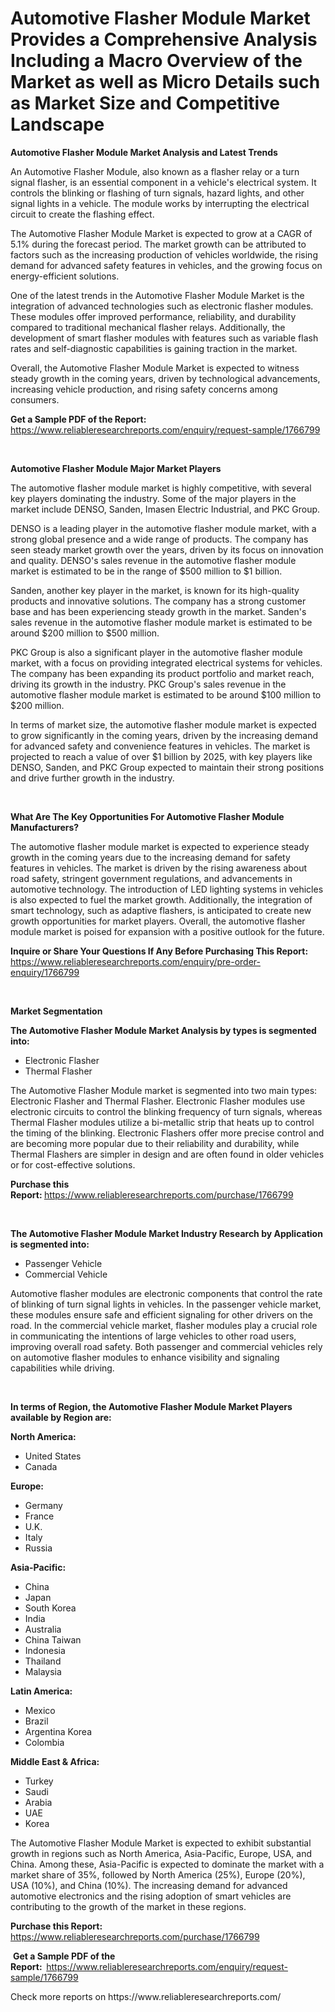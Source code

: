 <p><h1>Automotive Flasher Module Market Provides a Comprehensive Analysis Including a Macro Overview of the Market as well as Micro Details such as Market Size and Competitive Landscape</h1></p><p><strong>Automotive Flasher Module Market Analysis and Latest Trends</strong></p>
<p><p>An Automotive Flasher Module, also known as a flasher relay or a turn signal flasher, is an essential component in a vehicle's electrical system. It controls the blinking or flashing of turn signals, hazard lights, and other signal lights in a vehicle. The module works by interrupting the electrical circuit to create the flashing effect.</p><p>The Automotive Flasher Module Market is expected to grow at a CAGR of 5.1% during the forecast period. The market growth can be attributed to factors such as the increasing production of vehicles worldwide, the rising demand for advanced safety features in vehicles, and the growing focus on energy-efficient solutions.</p><p>One of the latest trends in the Automotive Flasher Module Market is the integration of advanced technologies such as electronic flasher modules. These modules offer improved performance, reliability, and durability compared to traditional mechanical flasher relays. Additionally, the development of smart flasher modules with features such as variable flash rates and self-diagnostic capabilities is gaining traction in the market.</p><p>Overall, the Automotive Flasher Module Market is expected to witness steady growth in the coming years, driven by technological advancements, increasing vehicle production, and rising safety concerns among consumers.</p></p>
<p><strong>Get a Sample PDF of the Report:&nbsp;</strong> <a href="https://www.reliableresearchreports.com/enquiry/request-sample/1766799">https://www.reliableresearchreports.com/enquiry/request-sample/1766799</a></p>
<p>&nbsp;</p>
<p><strong>Automotive Flasher Module Major Market Players</strong></p>
<p><p>The automotive flasher module market is highly competitive, with several key players dominating the industry. Some of the major players in the market include DENSO, Sanden, Imasen Electric Industrial, and PKC Group.</p><p>DENSO is a leading player in the automotive flasher module market, with a strong global presence and a wide range of products. The company has seen steady market growth over the years, driven by its focus on innovation and quality. DENSO's sales revenue in the automotive flasher module market is estimated to be in the range of $500 million to $1 billion.</p><p>Sanden, another key player in the market, is known for its high-quality products and innovative solutions. The company has a strong customer base and has been experiencing steady growth in the market. Sanden's sales revenue in the automotive flasher module market is estimated to be around $200 million to $500 million.</p><p>PKC Group is also a significant player in the automotive flasher module market, with a focus on providing integrated electrical systems for vehicles. The company has been expanding its product portfolio and market reach, driving its growth in the industry. PKC Group's sales revenue in the automotive flasher module market is estimated to be around $100 million to $200 million.</p><p>In terms of market size, the automotive flasher module market is expected to grow significantly in the coming years, driven by the increasing demand for advanced safety and convenience features in vehicles. The market is projected to reach a value of over $1 billion by 2025, with key players like DENSO, Sanden, and PKC Group expected to maintain their strong positions and drive further growth in the industry.</p></p>
<p>&nbsp;</p>
<p><strong>What Are The Key Opportunities For Automotive Flasher Module Manufacturers?</strong></p>
<p><p>The automotive flasher module market is expected to experience steady growth in the coming years due to the increasing demand for safety features in vehicles. The market is driven by the rising awareness about road safety, stringent government regulations, and advancements in automotive technology. The introduction of LED lighting systems in vehicles is also expected to fuel the market growth. Additionally, the integration of smart technology, such as adaptive flashers, is anticipated to create new growth opportunities for market players. Overall, the automotive flasher module market is poised for expansion with a positive outlook for the future.</p></p>
<p><strong>Inquire or Share Your Questions If Any Before Purchasing This Report:</strong> <a href="https://www.reliableresearchreports.com/enquiry/pre-order-enquiry/1766799">https://www.reliableresearchreports.com/enquiry/pre-order-enquiry/1766799</a></p>
<p>&nbsp;</p>
<p><strong>Market Segmentation</strong></p>
<p><strong>The Automotive Flasher Module Market Analysis by types is segmented into:</strong></p>
<p><ul><li>Electronic Flasher</li><li>Thermal Flasher</li></ul></p>
<p><p>The Automotive Flasher Module market is segmented into two main types: Electronic Flasher and Thermal Flasher. Electronic Flasher modules use electronic circuits to control the blinking frequency of turn signals, whereas Thermal Flasher modules utilize a bi-metallic strip that heats up to control the timing of the blinking. Electronic Flashers offer more precise control and are becoming more popular due to their reliability and durability, while Thermal Flashers are simpler in design and are often found in older vehicles or for cost-effective solutions.</p></p>
<p><strong>Purchase this Report:&nbsp;</strong><a href="https://www.reliableresearchreports.com/purchase/1766799">https://www.reliableresearchreports.com/purchase/1766799</a></p>
<p>&nbsp;</p>
<p><strong>The Automotive Flasher Module Market Industry Research by Application is segmented into:</strong></p>
<p><ul><li>Passenger Vehicle</li><li>Commercial Vehicle</li></ul></p>
<p><p>Automotive flasher modules are electronic components that control the rate of blinking of turn signal lights in vehicles. In the passenger vehicle market, these modules ensure safe and efficient signaling for other drivers on the road. In the commercial vehicle market, flasher modules play a crucial role in communicating the intentions of large vehicles to other road users, improving overall road safety. Both passenger and commercial vehicles rely on automotive flasher modules to enhance visibility and signaling capabilities while driving.</p></p>
<p>&nbsp;</p>
<p><strong>In terms of Region, the Automotive Flasher Module Market Players available by Region are:</strong></p>
<p>
    <p> <strong> North America: </strong>
        <ul>
            <li>United States</li>
            <li>Canada</li>
        </ul>
        </p> 
    <p> <strong> Europe: </strong>
        <ul>
            <li>Germany</li>
            <li>France</li>
            <li>U.K.</li>
            <li>Italy</li>
            <li>Russia</li>
        </ul>
        </p> 
    <p> <strong> Asia-Pacific: </strong>
        <ul>
            <li>China</li>
            <li>Japan</li>
            <li>South Korea</li>
            <li>India</li>
            <li>Australia</li>
            <li>China Taiwan</li>
            <li>Indonesia</li>
            <li>Thailand</li>
            <li>Malaysia</li>
        </ul>
        </p> 
    <p> <strong> Latin America: </strong>
        <ul>
            <li>Mexico</li>
            <li>Brazil</li>
            <li>Argentina Korea</li>
            <li>Colombia</li>
        </ul>
        </p> 
    <p> <strong> Middle East & Africa: </strong>
        <ul>
            <li>Turkey</li>
            <li>Saudi</li>
            <li>Arabia</li>
            <li>UAE</li>
            <li>Korea</li>
        </ul>
    </p>
    </p>
<p><p>The Automotive Flasher Module Market is expected to exhibit substantial growth in regions such as North America, Asia-Pacific, Europe, USA, and China. Among these, Asia-Pacific is expected to dominate the market with a market share of 35%, followed by North America (25%), Europe (20%), USA (10%), and China (10%). The increasing demand for advanced automotive electronics and the rising adoption of smart vehicles are contributing to the growth of the market in these regions.</p></p>
<p><strong>Purchase this Report: </strong><a href="https://www.reliableresearchreports.com/purchase/1766799">https://www.reliableresearchreports.com/purchase/1766799</a></p>
<p>&nbsp;<strong>Get a Sample PDF of the Report:&nbsp;&nbsp;</strong><a href="https://www.reliableresearchreports.com/enquiry/request-sample/1766799">https://www.reliableresearchreports.com/enquiry/request-sample/1766799</a></p>
<p><strong></strong></p>
<p>Check more reports on https://www.reliableresearchreports.com/</p>